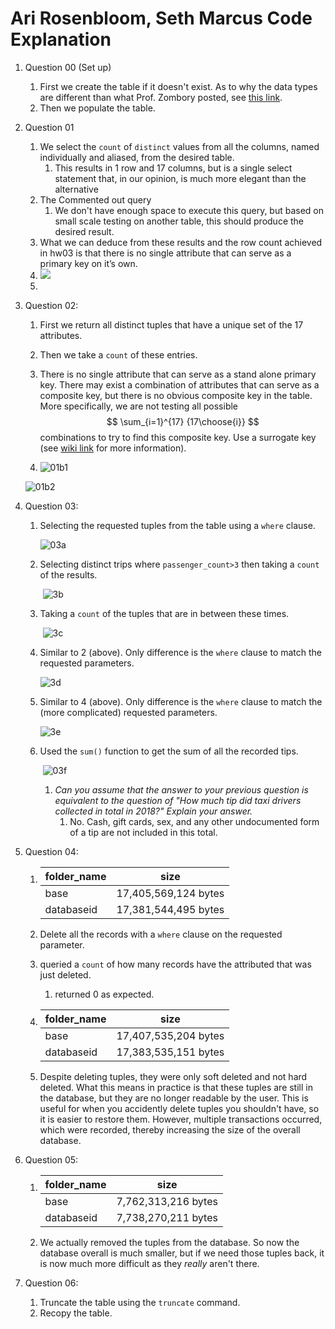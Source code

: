 # Ari Rosenbloom, Seth Marcus Code Explanation

1. Question 00 (Set up)

   1. First we create the table if it doesn't exist. As to why the data types are different than what Prof. Zombory posted, see [this link](https://docs.google.com/document/d/1K2mnWOfszwRu_a0UL__9gnDFcZoTAjS7gW1i7_9Y_lM/edit?usp=sharing).
   2. Then we populate the table.

2. Question 01

   1. We select the `count` of `distinct` values from all the columns, named individually and aliased, from the desired table.
      1. This results in 1 row and 17 columns, but is a single select statement that, in our opinion, is much more elegant than the alternative
   2. The Commented out query
      1. We don't have enough space to execute this query, but based on small scale testing on another table, this should produce the desired result.
   3. What we can deduce from these results and the row count achieved in hw03 is that there is no single attribute that can serve as a primary key on it’s own.
   4. ![](https://github.com/bzombory/QC_Math_290_Spring_2021/blob/main/homeworks/hw04/submissions/3/Hw04Pictures/01a.jpeg)
   5. 

3. Question 02:

   1. First we return all distinct tuples that have a unique set of the 17 attributes.

   2. Then we take a `count` of these entries.

   3. There is no single attribute that can serve as a stand alone primary key. There may exist a combination of attributes that can serve as a composite key, but there is no obvious composite key in the table. More specifically, we are not testing all  possible 
      $$
      \sum_{i=1}^{17} {17\choose{i}}
      $$
      combinations to try to find this composite key. Use a surrogate key (see [wiki link](https://en.wikipedia.org/wiki/Surrogate_key) for more information).
      
   4. ![01b1](C:\Users\sethj\Downloads\Hw04Pictures\01b1.jpeg)

   ![01b2](C:\Users\sethj\Downloads\Hw04Pictures\01b2.jpeg)

4. Question 03:

   1. Selecting the requested tuples from the table using a `where` clause.

      ![03a](C:\Users\sethj\Downloads\Hw04Pictures\03a.png)

   2. Selecting distinct trips where `passenger_count>3` then taking a `count` of the results.

      ​	![3b](C:\Users\sethj\Downloads\Hw04Pictures\3b.png)

   3. Taking a `count` of the  tuples that are in between these times.

      ​	![3c](C:\Users\sethj\Downloads\Hw04Pictures\3c.jpeg)

   4. Similar to 2 (above). Only difference is the `where` clause to match the requested parameters.

      ![3d](C:\Users\sethj\Downloads\Hw04Pictures\3d.png)

   5. Similar to 4 (above). Only difference is the `where` clause to match the (more complicated) requested parameters.

      ![3e](C:\Users\sethj\Downloads\Hw04Pictures\3e.png)

   6. Used the `sum()` function to get the sum of all the recorded tips.

      ​	![03f](C:\Users\sethj\Downloads\Hw04Pictures\03f.png)

      1. *Can you assume that the answer to your previous question is equivalent to the question of "How much tip did taxi drivers collected in total in 2018?" Explain your answer.*
         1. No. Cash, gift cards, sex, and any other undocumented form of a tip are not included in this total.

5. Question 04:

   1. | folder_name | size                 |
      | ----------- | -------------------- |
      | base        | 17,405,569,124 bytes |
      | databaseid  | 17,381,544,495 bytes |

   2. Delete all the records with a `where` clause on the requested parameter.

   3. queried a `count` of how many records have the attributed that was just deleted.

      1. returned 0 as expected.

   4. | folder_name | size                 |
      | ----------- | -------------------- |
      | base        | 17,407,535,204 bytes |
      | databaseid  | 17,383,535,151 bytes |

   5. Despite deleting tuples, they were only soft deleted and not hard deleted. What this means in practice is that these tuples are still in the database, but they are no longer readable by the user. This is useful for when you accidently delete tuples you shouldn't have, so it is easier to restore them. However, multiple transactions occurred, which were recorded, thereby increasing the size of the overall database.

6. Question 05:

   1. | folder_name | size                |
      | ----------- | ------------------- |
      | base        | 7,762,313,216 bytes |
      | databaseid  | 7,738,270,211 bytes |

   2. We actually removed the tuples from the database. So now the database overall is much smaller, but if we need those tuples back, it is now much more difficult as they *really* aren't there.

7. Question 06:

   1. Truncate the table using the `truncate` command.
   2. Recopy the table.

